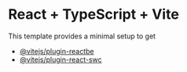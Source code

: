 # React + TypeScript + Vite
This template provides a minimal setup to get
- [@vitejs/plugin-react](https://github.com/vitejs/vite-plugin-react/blobmain/packgesplgn-ct/Ed)[be](ts:/babelj.)
- [@vitejs/plugin-react-swc](https://github.com/vitejs/vite-plugin-react-swc) 
